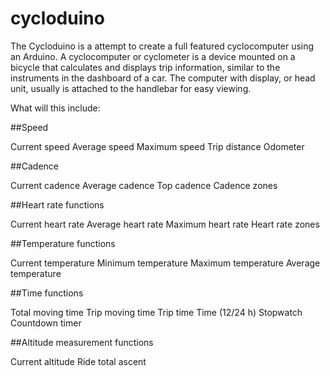cycloduino
==========

The Cycloduino is a attempt to create a full featured cyclocomputer using an Arduino.  A cyclocomputer or cyclometer is a device mounted on a bicycle that calculates and displays trip information, similar to the instruments in the dashboard of a car. The computer with display, or head unit, usually is attached to the handlebar for easy viewing.

What will this include:

##Speed

Current speed
Average speed
Maximum speed
Trip distance
Odometer


##Cadence

Current cadence
Average cadence
Top cadence
Cadence zones


##Heart rate functions

Current heart rate
Average heart rate
Maximum heart rate
Heart rate zones


##Temperature functions

Current temperature
Minimum temperature
Maximum temperature
Average temperature


##Time functions

Total moving time
Trip moving time
Trip time
Time (12/24 h)
Stopwatch
Countdown timer


##Altitude measurement functions

Current altitude
Ride total ascent